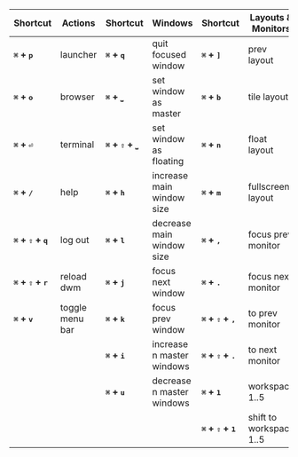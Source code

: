 | Shortcut                                       | Actions         | Shortcut                                       | Windows                   | Shortcut                                       | Layouts & Monitors      |
| ---------------------------------------------- | --------------- | ---------------------------------------------- | ------------------------- | ---------------------------------------------- | ----------------------- |
| **<kbd>⌘</kbd> + <kbd>p</kbd>**                | launcher        | **<kbd>⌘</kbd> + <kbd>q</kbd>**                | quit focused window       | **<kbd>⌘</kbd> + <kbd>]</kbd>**                | prev layout             |
| **<kbd>⌘</kbd> + <kbd>o</kbd>**                | browser         | **<kbd>⌘</kbd> + <kbd>⎵</kbd>**                | set window as master      | **<kbd>⌘</kbd> + <kbd>b</kbd>**                | tile layout             |
| **<kbd>⌘</kbd> + <kbd>⏎</kbd>**                | terminal        | **<kbd>⌘</kbd> + <kbd>⇧</kbd> + <kbd>⎵</kbd>** | set window as floating    | **<kbd>⌘</kbd> + <kbd>n</kbd>**                | float layout            |
| **<kbd>⌘</kbd> + <kbd>/</kbd>**                | help            | **<kbd>⌘</kbd> + <kbd>h</kbd>**                | increase main window size | **<kbd>⌘</kbd> + <kbd>m</kbd>**                | fullscreen layout       |
| **<kbd>⌘</kbd> + <kbd>⇧</kbd> + <kbd>q</kbd>** | log out         | **<kbd>⌘</kbd> + <kbd>l</kbd>**                | decrease main window size | **<kbd>⌘</kbd> + <kbd>,</kbd>**                | focus prev monitor      |
| **<kbd>⌘</kbd> + <kbd>⇧</kbd> + <kbd>r</kbd>** | reload dwm      | **<kbd>⌘</kbd> + <kbd>j</kbd>**                | focus next window         | **<kbd>⌘</kbd> + <kbd>.</kbd>**                | focus next monitor      |
| **<kbd>⌘</kbd> + <kbd>v</kbd>**                | toggle menu bar | **<kbd>⌘</kbd> + <kbd>k</kbd>**                | focus prev window         | **<kbd>⌘</kbd> + <kbd>⇧</kbd> + <kbd>,</kbd>** | to prev monitor         |
|                                                |                 | **<kbd>⌘</kbd> + <kbd>i</kbd>**                | increase n master windows | **<kbd>⌘</kbd> + <kbd>⇧</kbd> + <kbd>.</kbd>** | to next monitor         |
|                                                |                 | **<kbd>⌘</kbd> + <kbd>u</kbd>**                | decrease n master windows | **<kbd>⌘</kbd> + <kbd>1</kbd>**                | workspace 1..5          |
|                                                |                 |                                                |                           | **<kbd>⌘</kbd> + <kbd>⇧</kbd> + <kbd>1</kbd>** | shift to workspace 1..5 |
